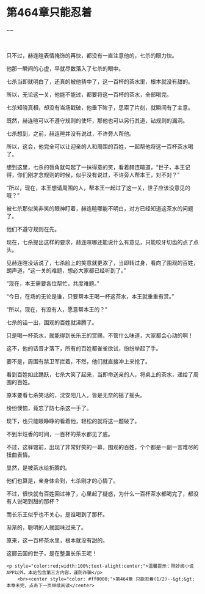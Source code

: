 # 第464章只能忍着
~~
    	    <p name="pagetop" href="javascript:void(0);" onclick="return false" style="line-height: 35px;padding: 10px;color: #333;"> </p><p>只不过，赫连暄表情掩饰的再快，都没有一直注意他的，七杀的眼力快。</p><p>他那一瞬间的心虚，早就尽数落入了七杀的眼中。</p><p>七杀当即就明白了，还真的被他猜中了，这一百杯的茶水里，根本就没有甜的。</p><p>所以，无论这一关，他能不能过，都要将这一百杯的茶水，全部喝完。</p><p>七杀知晓真相，却没有当场戳破，他垂下眸子，思索了片刻，就瞬间有了主意。</p><p>既然，赫连暄可以不遵守规则的使坏，那他也可以另行其道，钻规则的漏洞。</p><p>七杀想到，之前，赫连暄并没有说过，不许旁人帮他。</p><p>所以，这会，他完全可以让迎亲的人和周围的百姓，一起帮他将这一百杯茶水喝了。</p><p>想到这里，七杀的唇角就勾起了一抹得意的笑，看着赫连暄道，“世子，本王记得，你们刚才念规则的时候，似乎没有说过，不许旁人帮本王，对不对？”</p><p>“所以，现在，本王想请周围的人，帮本王一起过了这一关，世子应该没意见的哦？”</p><p>被七杀那似笑非笑的眼神盯着，赫连暄哪能不明白，对方已经知道这茶水的问题了。</p><p>他们不遵守规则在先。</p><p>现在，七杀提出这样的要求，赫连暄哪还能说什么有意见，只能咬牙切齿的点了点头。</p><p>见赫连暄没话说了，七杀脸上的笑意就更浓了，当即转过身，看向了围观的百姓，朗声道，“这一关的难题，想必大家都已经听到了。”</p><p>“现在，本王需要各位帮忙，共度难题。”</p><p>“今日，在场的无论是谁，只要帮本王喝一杯这茶水，本王就重重有赏。”</p><p>“所以，现在，有没有人，愿意帮本王的？”</p><p>七杀的话一出，围观的百姓就沸腾了。</p><p>只是喝一杯茶水，就能得到长乐王的赏赐，不管什么味道，大家都会心动的啊！</p><p>这不，他的话音才落下，所有的百姓都雀雀欲试，纷纷举起了手。</p><p>要不是，周围有禁卫军拦着，不然，他们就直接冲上来抢了。</p><p>看到百姓如此踊跃，七杀大笑了起来，当即命送亲的人，将桌上的茶水，递给了周围的百姓。</p><p>原本要看七杀笑话的，沈安阳几人，皆是无奈的摇了摇头。</p><p>纷纷懊恼，竟忘了防七杀这一手了。</p><p>现下，也只能眼睁睁的看着他，轻松的就将这一题破了。</p><p>不到半炷香的时间，一百杯的茶水都见了底。</p><p>不过，这驿馆前，出现了非常好笑的一幕，围观的百姓，个个都是一副一言难尽的扭曲表情。</p><p>显然，是被茶水给折腾的。</p><p>他们也算是，亲身体会到，七杀刚才的心情了。</p><p>不过，很快就有百姓回过神了，心里起了疑惑，为什么一百杯茶水都喝完了，都没有人说喝到甜的那杯？</p><p>而长乐王似乎也不关心，是谁喝到了那杯。</p><p>渐渐的，聪明的人就回味过来了。</p><p>原来，这一百杯茶水里，根本就没有甜的。</p><p>这郦云国的世子，是在整蛊长乐王呢！</p>
    	
   	<p style="color:red;width:100%;text-alight:center;">温馨提示：除妙阅小说APP以外，本站包含第三方内容，谨防诈骗</p>
    	<br><center style="color: #ff0000;">第464章 只能忍着(1/2)--&gt;&gt;本章未完，点击下一页继续阅读</center>
    	